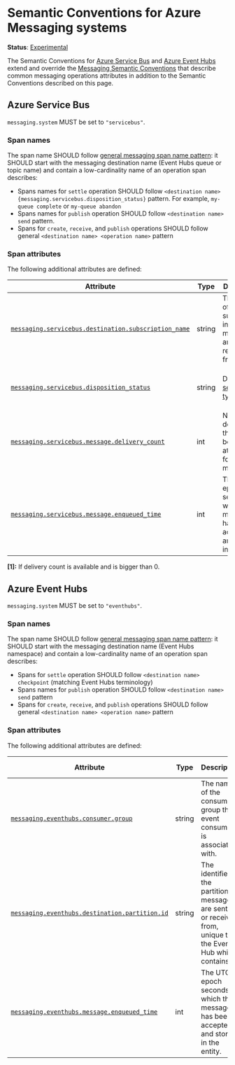 <!--- Hugo front matter used to generate the website version of this page:
linkTitle: Google Cloud Pub/Sub
--->

# Semantic Conventions for Azure Messaging systems

**Status**: [Experimental][DocumentStatus]

The Semantic Conventions for [Azure Service Bus](https://learn.microsoft.com/azure/service-bus-messaging/service-bus-messaging-overview) and [Azure Event Hubs](https://learn.microsoft.com/azure/event-hubs/event-hubs-about) extend and override the [Messaging Semantic Conventions](README.md) that describe common messaging operations attributes in addition to the Semantic Conventions described on this page.

## Azure Service Bus

`messaging.system` MUST be set to `"servicebus"`.

### Span names

The span name SHOULD follow [general messaging span name pattern](../messaging/azure-messaging.md): it SHOULD start with the messaging destination name (Event Hubs queue or topic name) and
contain a low-cardinality name of an operation span describes:
- Spans names for `settle` operation SHOULD follow `<destination name> {messaging.servicebus.disposition_status}` pattern.
  For example, `my-queue complete` or `my-queue abandon`
- Spans names for `publish` operation SHOULD follow `<destination name> send` pattern.
- Spans for `create`, `receive`, and `publish` operations SHOULD follow general `<destination name> <operation name>` pattern

### Span attributes

The following additional attributes are defined:
<!-- semconv messaging.servicebus -->
| Attribute  | Type | Description  | Examples  | Requirement Level |
|---|---|---|---|---|
| [`messaging.servicebus.destination.subscription_name`](../attributes-registry/messaging.md) | string | The name of the subscription in the topic messages are received from. | `mySubscription` | Conditionally Required: If messages are received from the subscription. |
| [`messaging.servicebus.disposition_status`](../attributes-registry/messaging.md) | string | Describes [settlement type](https://learn.microsoft.com/azure/service-bus-messaging/message-transfers-locks-settlement#peeklock). | `complete` | Conditionally Required: if and only if `messaging.operation` is `settle`. |
| [`messaging.servicebus.message.delivery_count`](../attributes-registry/messaging.md) | int | Number of deliveries that have been attempted for this message. | `2` | Conditionally Required: [1] |
| [`messaging.servicebus.message.enqueued_time`](../attributes-registry/messaging.md) | int | The UTC epoch seconds at which the message has been accepted and stored in the entity. | `1701393730` | Recommended |

**[1]:** If delivery count is available and is bigger than 0.
<!-- endsemconv -->

## Azure Event Hubs

`messaging.system` MUST be set to `"eventhubs"`.

### Span names

The span name SHOULD follow [general messaging span name pattern](../messaging/azure-messaging.md): it SHOULD start with the messaging destination name (Event Hubs namespace) and
contain a low-cardinality name of an operation span describes:

- Spans for `settle` operation SHOULD follow  `<destination name> checkpoint` (matching Event Hubs terminology)
- Spans names for `publish` operation SHOULD follow `<destination name> send` pattern
- Spans for `create`, `receive`, and `publish` operations SHOULD follow general `<destination name> <operation name>` pattern

### Span attributes

The following additional attributes are defined:
<!-- semconv messaging.eventhubs -->
| Attribute  | Type | Description  | Examples  | Requirement Level |
|---|---|---|---|---|
| [`messaging.eventhubs.consumer.group`](../attributes-registry/messaging.md) | string | The name of the consumer group the event consumer is associated with. | `indexer` | Conditionally Required: If not default ("$Default"). |
| [`messaging.eventhubs.destination.partition.id`](../attributes-registry/messaging.md) | string | The identifier of the partition messages are sent to or received from, unique to the Event Hub which contains it. | `1` | Conditionally Required: If available. |
| [`messaging.eventhubs.message.enqueued_time`](../attributes-registry/messaging.md) | int | The UTC epoch seconds at which the message has been accepted and stored in the entity. | `1701393730` | Recommended |
<!-- endsemconv -->

[DocumentStatus]: https://github.com/open-telemetry/opentelemetry-specification/tree/v1.26.0/specification/document-status.md
